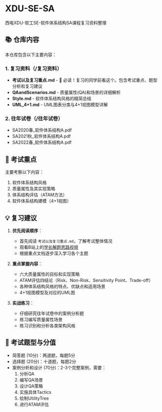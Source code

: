 # XDU-SE-SA
西电XDU-软工SE-软件体系结构SA课程复习资料整理

## 📚 仓库内容

本仓库包含以下主要内容：

### 1. 复习资料（/复习资料）
- **考试以及复习重点.md** - 🌟 必读！复习的同学前看这个。包含考试重点、题型分析和复习建议
- **QAandScenarios.md** - 质量属性(QA)和场景的详细解析
- **Style.md** - 软件体系结构风格的精简总结
- **UML_4+1.md** - UML图表分类与4+1视图模型详解

### 2. 往年试卷（/往年试卷）
- SA2020春_软件体系结构A.pdf
- SA2021秋_软件体系结构A.pdf
- SA2022春_软件体系结构A.pdf

## 📝 考试重点

主要考察以下内容：
1. 软件体系结构风格
2. 质量属性及其实现策略
3. 体系结构评估（ATAM方法）
4. 软件体系结构建模（4+1视图）

## 💡 复习建议

1. **优先阅读顺序**：
   - 首先阅读 `考试以及复习重点.md`，了解考试整体情况
   - 观看B站上的[学长解题思路视频](https://www.bilibili.com/video/BV1Nxg4eTEpQ)
   - 根据重点文档逐步深入学习各个主题

2. **重点掌握内容**：
   - 六大质量属性的目标和实现策略
   - ATAM评估四结论（Risk、Non-Risk、Sensitivity Point、Trade-off）
   - 各种体系结构风格的特点、优缺点和适用场景
   - 4+1视图模型及对应的UML图

3. **实战练习**：
   - 仔细研究往年试卷中的案例分析题
   - 练习编写质量属性场景
   - 练习识别和分析各类架构风格

## 🎯 考试题型与分值

- 简答题 (10分)：两道题，每题5分
- 选择题 (20分)：十道题，每题2分
- 案例分析和设计 (70分)：2-3个完整案例，需要：
  1. 分析QA
  2. 编写QA场景
  3. 设计QA策略
  4. 实施具体Tactics
  5. 绘制UtilityTree
  6. 进行ATAM评估

